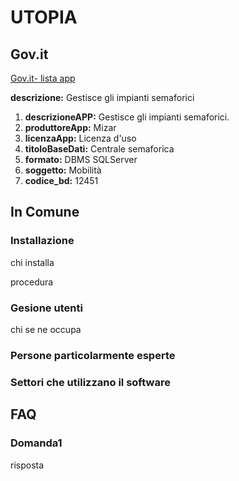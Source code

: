 # UTOPIA

## Gov.it

[Gov.it- lista app](http://basidati.agid.gov.it/catalogo/amm?code=c_a944)

**descrizione:** Gestisce gli impianti semaforici

1. **descrizioneAPP:** Gestisce gli impianti semaforici.
2. **produttoreApp:** Mizar
3. **licenzaApp:** Licenza d'uso
4. **titoloBaseDati:** Centrale semaforica
5. **formato:** DBMS SQLServer
6. **soggetto:** Mobilità
7. **codice_bd:** 12451

## In Comune

### Installazione

chi installa

procedura

### Gesione utenti

chi se ne occupa

### Persone particolarmente esperte

### Settori che utilizzano il software

## FAQ

### Domanda1

risposta
